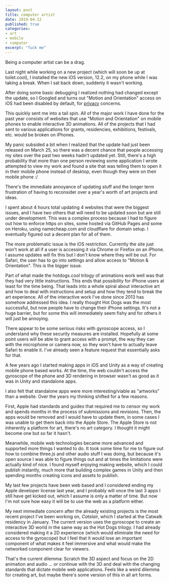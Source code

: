 ```yaml
---
layout: post
title: computer artist
date: 2019-04-12
published: true
categories:
- art
- mobile
- computer
excerpt: "fuck me"
---
```


<p>Being a computer artist can be a drag.</p>

<p>Last night while working on a new project (which will soon be up at toilet.cool), I installed the new iOS version, 12.2, on my phone while I was taking a break.  When I sat back down, suddenly it wasn't working.</p>

<p>After doing some basic debugging I realized nothing had changed except the update, so I Googled and turns out "Motion and Orientation" access on iOS had been disabled by default, for <a href="https://arstechnica.com/gadgets/2019/02/in-the-name-of-privacy-apple-plans-to-limit-ar-features-in-mobile-safari/" target="_blank">privacy</a> concerns.</p>

<p>This quickly sent me into a tail spin.  All of the major work I have done for the past year consists of websites that use "Motion and Orientation" on mobile phones to enable interactive 3D animations.  All of the projects that I had sent to various applications for grants, residencies, exhibitions, festivals, etc. would be broken on iPhones.</p>

<p>My panic subsided a bit when I realized that the update had just been released on March 25, so there was a decent chance that people accessing my sites over the past two weeks hadn't updated yet.  Still, there's a high probability that more than one person reviewing some application I wrote attempted to view my work and found a site that was telling them to open it in their mobile phone instead of desktop, even though they were on their mobile phone :/</p>

<!-- updating everything -->
<p>There's the immediate annoyance of updating stuff and the longer term frustration of having to reconsider over a year's worth of art projects and ideas.</p>

<p>I spent about 4 hours total updating 4 websites that were the biggest issues, and I have two others that will need to be updated soon but are still under development.  This was a complex process because I had to figure out how to enforce https on sites, some hosted via GitHub Pages and some on Heroku, using namecheap.com and cloudflare for domain setup.  I eventually figured out a decent plan for all of them.</p>

<p>The more problematic issue is the iOS restriction.  Currently the site just won't work at all if a user is accessing it via Chrome or Firefox on an iPhone.  I assume updates will fix this but I don't know where they will be out.  For Safari, the user has to go into settings and allow access to "Motion & Orientation".  This is the bigger issue.</p>

<!-- still has stupid instructions -->
<p>Part of what made the hotdogs.cool trilogy of animations work well was that they had very little instructions.  This ends that possibility for iPhone users at least for the time being.  That leads into a whole spiral about interactive art and how to deal with instructions and setup and how they tend to break the art experience.  All of the interactive work I've done since 2013 has somehow addressed this idea.  I really thought Hot Dogs was the most successful, but now people have to change their iPhone settings.  It's not a huge barrier, but for some this will immediately seem fishy and for others it will just be annoying. </p>

<p>There appear to be some serious risks with gyroscope access, so I understand why these security measures are installed.  Hopefully at some point users will be able to grant access with a prompt, the way they can with the microphone or camera now, so they won't have to actually leave Safari to enable it.  I've already seen a feature request that essentially asks for that.</p>

<p>A few years ago I started making apps in iOS and Unity as a way of creating mobile phone based works.  At the time, the web couldn't access the gyroscope of the phone and 3D rendering in browser wasn't as good as it was in Unity and standalone apps.</p>

<p>I also felt that standalone apps were more interesting/viable as "artworks" than a website.  Over the years my thinking shifted for a few reasons.</p>

<p>First, Apple had standards and guides that required me to censor my work and spends months in the process of submissions and revisions.  Then, the apps would be removed and I would have to update them, in some cases I was unable to get them back into the Apple Store.  The Apple Store is not inherently a platform for art, there's no art category.  I thought it might become one but so far it hasn't. </p>

<p>Meanwhile, mobile web technologies became more advanced and supported more things I wanted to do.  It took some time for me to figure out how to combine three.js and other audio stuff I was doing, but because it's open source I was able to figure things out and at times the limitations were actually kind of nice.  I found myself enjoying making website, which I could publish instantly, much more that building complex games in Unity and then spending months creating icons and assets to publish.</p>

<p>My last few projects have been web based and I considered ending my Apple developer license last year, and I probably will once the last 3 apps I still have get kicked out, which I assume is only a matter of time.  But now I'm not sure how easy it will be to use the web as a platform either.</p>

<p>My next immediate concern after the already existing projects is the most recent project I've been working on, <em>Catslair</em>, which I started at the Catwalk residency in January.  The current version uses the gyroscope to create an interactive 3D world in the same way as the Hot Dogs trilogy.  I had already considered making it a 2D experience (which would eliminate the need for access to the gyroscope) but I feel that it would lose an important component of what makes it feel immersive and what would make the networked component clear for viewers.</p>

<p>That's the current dilemma: Scratch the 3D aspect and focus on the 2D animation and audio ... or continue with the 3D and deal with the changing standards that dictate mobile web applications.  Feels like a weird dilemma for creating art, but maybe there's some version of this in all art forms.</p>


